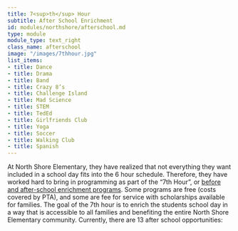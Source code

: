 ```yaml
---
title: 7<sup>th</sup> Hour
subtitle: After School Enrichment
id: modules/northshore/afterschool.md
type: module
module_type: text_right
class_name: afterschool
image: "/images/7thhour.jpg"
list_items:
- title: Dance
- title: Drama
- title: Band
- title: Crazy 8’s
- title: Challenge Island
- title: Mad Science
- title: STEM
- title: TedEd
- title: Girlfriends Club
- title: Yoga
- title: Soccer
- title: Walking Club
- title: Spanish
---
```

At North Shore Elementary, they have realized that not everything they want included in a school day fits into the 6 hour schedule.  Therefore, they have worked hard to bring in programming as part of the “7th Hour”, or [before and after-school enrichment programs](https://www.pcsb.org/domain/8833). Some programs are free (costs covered by PTA), and some are fee for service with scholarships available for families.  The goal of the 7th hour is to enrich the students school day in a way that is accessible to all families and benefiting the entire North Shore Elementary community. Currently, there are 13 after school opportunities: